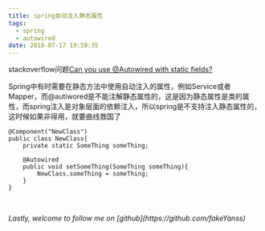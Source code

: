 ```yaml
---
title: spring自动注入静态属性
tags:
  - spring
  - autowired
date: 2018-07-17 19:59:35
---
```


stackoverflow问题[Can you use @Autowired with static fields?](https://stackoverflow.com/questions/1018797/can-you-use-autowired-with-static-fields)
<!--more-->

Spring中有时需要在静态方法中使用自动注入的属性，例如Service或者Mapper，而@autiwored是不能注解静态属性的，这是因为静态属性是类的属性，而spring注入是对象层面的依赖注入，所以spring是不支持注入静态属性的，这时候如果非得用，就要曲线救国了
```
@Component("NewClass")
public class NewClass{
    private static SomeThing someThing;

    @Autowired
    public void setSomeThing(SomeThing someThing){
        NewClass.someThing = someThing;
    }
}
```


<br>
<p id="div-border-top-red"><i>Lastly, welcome to follow me on [github](https://github.com/fakeYanss)</i></p>